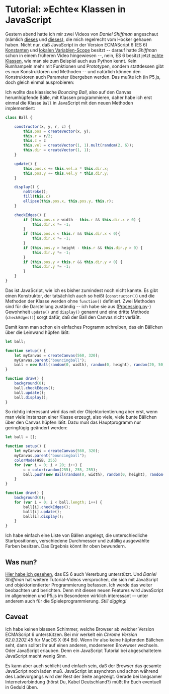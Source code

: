 # Tutorial: »Echte« Klassen in JavaScript

Gestern abend hatte ich mir zwei Videos von *Daniel Shiffman* angeschaut (nämlich [dieses](https://www.youtube.com/watch?v=T-HGdc8L-7w) und [dieses](https://www.youtube.com/watch?v=rHiSsgFRgx4)), die mich regelrecht vom Hocker gehauen haben. Nicht nur, daß JavaScript in der Version ECMAScript 6 (ES 6) [Konstanten](http://es6-features.org/#Constants) und [lokalen Variablen-Scope](http://es6-features.org/#BlockScopedVariables) besitzt -- darauf hatte *Shiffman* schon in einem früheren Video hingewiesen --, nein, ES 6 besitzt jetzt [echte Klassen](http://es6-features.org/#ClassDefinition), wie man sie zum Beispiel auch aus Python kennt. Kein Rumhampeln mehr mit Funktionen und Prototypen, sondern stattdessen gibt es nun Konstruktoren und Methoden -- und natürlich können den Konstruktoren auch Parameter übergeben werden. Das mußte ich (in P5.js, doch gleich einmal ausprobieren:

<div id="bouncingball"></div>

Ich wollte das klassische *Bouncing Ball*, also auf den Canvas herumhüpfende Bälle, mit Klassen programmieren, daher habe ich erst einmal die Klasse `Ball` in JavaScript mit den neuen Methoden implementiert:

~~~javascript
class Ball {

    constructor(x, y, r, c) {
        this.pos = createVector(x, y);
        this.r = r/2;
        this.c = c
        this.vel = createVector(1, 1).mult(random(2, 6));
        this.dir = createVector(1, 1);
    }

    update() {
        this.pos.x += this.vel.x * this.dir.x;
        this.pos.y += this.vel.y * this.dir.y;
    }

    display() {
        noStroke();
        fill(this.c)
        ellipse(this.pos.x, this.pos.y, this.r);
    }

    checkEdges() {
        if (this.pos.x > width - this.r && this.dir.x > 0) {
            this.dir.x *= -1;
        }
        if (this.pos.x < this.r && this.dir.x < 0){
            this.dir.x *= -1;
        }
        if (this.pos.y > height - this.r && this.dir.y > 0) {
            this.dir.y *= -1;
        }
        if (this.pos.y < this.r && this.dir.y < 0) {
            this.dir.y *= -1;
        }
    }
}
~~~

Das ist JavaScript, wie ich es bisher zumindest noch nicht kannte. Es gibt einen Konstruktor, der tatsächlich auch so heißt (`constructor()`) und die Methoden der Klasse werden ohne `function()` definiert. Zwei Methoden sind für die Darstellung zuständig -- ich habe sie aus ([Processing.py](cp^processing.py)-) Gewohnheit `update()` und `display()` genannt und eine dritte Methode (`checkEdges()`) sorgt dafür, daß der Ball den Canvas nicht verläßt.

Damit kann man schon ein einfaches Programm schreiben, das ein Bällchen über die Leinwand hüpfen läßt:

~~~javascript
let ball;

function setup() {
    let myCanvas = createCanvas(560, 320);
    myCanvas.parent("bouncingball");
    ball = new Ball(random(0, width), random(0, height), random(20, 50), color(100, 255, 150));
}

function draw() {
    background(0);
    ball.checkEdges();
    ball.update();
    ball.display();
}
~~~

So richtig interessant wird das mit der Objektorientierung aber erst, wenn man viele Instanzen einer Klasse erzeugt, also viele, viele bunte Bällchen über den Canvas hüpfen läßt. Dazu muß das Hauptprogramm nur geringfügig geändert werden:

~~~javascript
let ball = [];

function setup() {
    let myCanvas = createCanvas(560, 320);
    myCanvas.parent("bouncingball");
    colorMode(HSB, 255)
    for (var i = 0; i < 20; i++) {
        c = color(random(255), 255, 255);
        ball.push(new Ball(random(0, width), random(0, height), random(20, 50), c));
    }
}

function draw() {
    background(0);
    for (var i = 0; i < ball.length; i++) {
        ball[i].checkEdges();
        ball[i].update();
        ball[i].display();
    }
}
~~~

Ich habe einfach eine Liste von Bällen angelegt, die unterschiedliche Startpositionen, verschiedene Durchmesser und zufällig ausgewählte Farben besitzen. Das Ergebnis könnt Ihr oben bewundern.

## Was nun?

[Hier habe ich gesehen](http://es6-features.org/#ClassInheritance), das ES 6 auch Vererbung unterstützt. Und *Daniel Shiffman* hat weitere Tutorial-Videos versprochen, die sich mit JavaScript und objektorientierter Programmierung befassen. Ich werde das weiter beobachten und berichten. Denn mit diesen neuen Features wird JavaScript im allgemeinen und P5.js im Besonderen wirklich interessant -- unter anderem auch für die Spieleprogrammierung. *Still digging!*

## Caveat

Ich habe keinen blassen Schimmer, welche Browser ab welcher Version ECMAScript 6 unterstützen. Bei mir werkelt ein *Chrome Version 62.0.3202.45* für MacOS X (64 Bit). Wenn Ihr also keine hüpfenden Bällchen seht, dann solltet Ihr auf einen anderen, moderneren Browwser wechseln. Oder JavaScript erlauben. Denn ein JavaScript Tutorial bei abgeschaltetem JavaScript macht wenig Sinn.

Es kann aber auch schlicht und einfach sein, daß der Browser das gesamte JavaScript noch laden muß. JavaScript ist asynchron und schon während des Ladevorgangs wird der Rest der Seite angezeigt. Gerade bei langsamer Internetverbindung (hörst Du, Kabel Deutschland?) müßt Ihr Euch eventuell in Geduld üben.

<script src="../js/bouncingball.js" type="text/javascript" ></script>